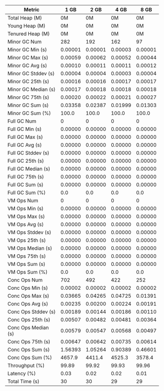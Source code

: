 | Metric | 1 GB | 2 GB | 4 GB | 8 GB |
|------|----|----|----|----|
| Total Heap (M) | 0M | 0M | 0M | 0M |
| Young Heap (M) | 0M | 0M | 0M | 0M |
| Tenured Heap (M) | 0M | 0M | 0M | 0M |
| Minor GC Num | 282 | 192 | 162 | 97 |
| Minor GC Min (s) | 0.00001 | 0.00001 | 0.00003 | 0.00001 |
| Minor GC Max (s) | 0.00059 | 0.00062 | 0.00052 | 0.00044 |
| Minor GC Avg (s) | 0.00010 | 0.00011 | 0.00011 | 0.00012 |
| Minor GC Stddev (s) | 0.00004 | 0.00004 | 0.00003 | 0.00004 |
| Minor GC 25th (s) | 0.00016 | 0.00016 | 0.00017 | 0.00017 |
| Minor GC Median (s) | 0.00017 | 0.00018 | 0.00018 | 0.00018 |
| Minor GC 75th (s) | 0.00020 | 0.00022 | 0.00021 | 0.00027 |
| Minor GC Sum (s) | 0.03358 | 0.02387 | 0.01999 | 0.01303 |
| Minor GC Sum (%) | 100.0 | 100.0 | 100.0 | 100.0 |
| Full GC Num | 0 | 0 | 0 | 0 |
| Full GC Min (s) | 0.00000 | 0.00000 | 0.00000 | 0.00000 |
| Full GC Max (s) | 0.00000 | 0.00000 | 0.00000 | 0.00000 |
| Full GC Avg (s) | 0.00000 | 0.00000 | 0.00000 | 0.00000 |
| Full GC Stddev (s) | 0.00000 | 0.00000 | 0.00000 | 0.00000 |
| Full GC 25th (s) | 0.00000 | 0.00000 | 0.00000 | 0.00000 |
| Full GC Median (s) | 0.00000 | 0.00000 | 0.00000 | 0.00000 |
| Full GC 75th (s) | 0.00000 | 0.00000 | 0.00000 | 0.00000 |
| Full GC Sum (s) | 0.00000 | 0.00000 | 0.00000 | 0.00000 |
| Full GC Sum (%) | 0.0 | 0.0 | 0.0 | 0.0 |
| VM Ops Num | 0 | 0 | 0 | 0 |
| VM Ops Min (s) | 0.00000 | 0.00000 | 0.00000 | 0.00000 |
| VM Ops Max (s) | 0.00000 | 0.00000 | 0.00000 | 0.00000 |
| VM Ops Avg (s) | 0.00000 | 0.00000 | 0.00000 | 0.00000 |
| VM Ops Stddev (s) | 0.00000 | 0.00000 | 0.00000 | 0.00000 |
| VM Ops 25th (s) | 0.00000 | 0.00000 | 0.00000 | 0.00000 |
| VM Ops Median (s) | 0.00000 | 0.00000 | 0.00000 | 0.00000 |
| VM Ops 75th (s) | 0.00000 | 0.00000 | 0.00000 | 0.00000 |
| VM Ops Sum (s) | 0.00000 | 0.00000 | 0.00000 | 0.00000 |
| VM Ops Sum (%) | 0.0 | 0.0 | 0.0 | 0.0 |
| Conc Ops Num | 702 | 492 | 422 | 252 |
| Conc Ops Min (s) | 0.00002 | 0.00002 | 0.00002 | 0.00002 |
| Conc Ops Max (s) | 0.03665 | 0.04265 | 0.04725 | 0.01391 |
| Conc Ops Avg (s) | 0.00235 | 0.00200 | 0.00224 | 0.00191 |
| Conc Ops Stddev (s) | 0.00189 | 0.00144 | 0.00186 | 0.00110 |
| Conc Ops 25th (s) | 0.00507 | 0.00482 | 0.00481 | 0.00364 |
| Conc Ops Median (s) | 0.00579 | 0.00547 | 0.00568 | 0.00497 |
| Conc Ops 75th (s) | 0.00647 | 0.00642 | 0.00735 | 0.00614 |
| Conc Ops Sum (s) | 1.56393 | 1.05264 | 0.90389 | 0.46601 |
| Conc Ops Sum (%) | 4657.9 | 4411.4 | 4525.3 | 3578.4 |
| Throughput (%) | 99.89 | 99.92 | 99.93 | 99.96 |
| Latency (%) | 0.03 | 0.02 | 0.02 | 0.01 |
| Total Time (s) | 30 | 30 | 29 | 29 |

